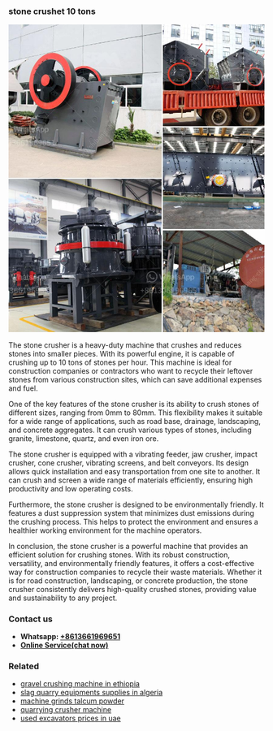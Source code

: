 <h3>stone crushet 10 tons</h3><img src='1703042560.jpg' alt=''><p>The stone crusher is a heavy-duty machine that crushes and reduces stones into smaller pieces. With its powerful engine, it is capable of crushing up to 10 tons of stones per hour. This machine is ideal for construction companies or contractors who want to recycle their leftover stones from various construction sites, which can save additional expenses and fuel.</p><p>One of the key features of the stone crusher is its ability to crush stones of different sizes, ranging from 0mm to 80mm. This flexibility makes it suitable for a wide range of applications, such as road base, drainage, landscaping, and concrete aggregates. It can crush various types of stones, including granite, limestone, quartz, and even iron ore.</p><p>The stone crusher is equipped with a vibrating feeder, jaw crusher, impact crusher, cone crusher, vibrating screens, and belt conveyors. Its design allows quick installation and easy transportation from one site to another. It can crush and screen a wide range of materials efficiently, ensuring high productivity and low operating costs.</p><p>Furthermore, the stone crusher is designed to be environmentally friendly. It features a dust suppression system that minimizes dust emissions during the crushing process. This helps to protect the environment and ensures a healthier working environment for the machine operators.</p><p>In conclusion, the stone crusher is a powerful machine that provides an efficient solution for crushing stones. With its robust construction, versatility, and environmentally friendly features, it offers a cost-effective way for construction companies to recycle their waste materials. Whether it is for road construction, landscaping, or concrete production, the stone crusher consistently delivers high-quality crushed stones, providing value and sustainability to any project.</p><h3>Contact us</h3><ul><li><strong>Whatsapp:&nbsp;<a href="https://wa.me/8613661969651">+8613661969651</a></strong></li><li><a href="https://swt.shibang-china.com/?git&amp;zhl&amp;stone crushet 10 tons"><strong>Online Service(chat now)</strong></a></li></ul><h3>Related</h3><ul><li><a href='gravel crushing machine in ethiopia.md'>gravel crushing machine in ethiopia</a></li><li><a href='slag quarry equipments supplies in algeria.md'>slag quarry equipments supplies in algeria</a></li><li><a href='machine grinds talcum powder.md'>machine grinds talcum powder</a></li><li><a href='quarrying crusher machine.md'>quarrying crusher machine</a></li><li><a href='used excavators prices in uae.md'>used excavators prices in uae</a></li></ul>